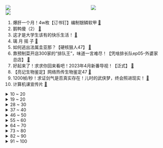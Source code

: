 <div >
	<a style="float:left;width:55%;" href = "https://github.com/anuraghazra/github-readme-stats">
	 <img src = "https://github-readme-stats.vercel.app/api?username=iuuuuuaena&theme=buefy&show_icons=true"/>
	</a>
	<a  style="float:right;width:45%" href = "https://github.com/anuraghazra/github-readme-stats">
	 <img  src="https://github-readme-stats.vercel.app/api/top-langs/?username=anuraghazra&layout=compact"/>
	</a>
	</div>

[![](https://img.shields.io/badge/jxd-@jxdgogogo.xyz-yellowgreen.svg)](https://www.jxdgogogo.xyz)<br>
1. 爆肝一个月！4w枚【订书钉】编制银鳞软甲 [:link:](//www.bilibili.com/video/BV1LA41117Vr) <br>
2. 鹅鸭傻（2） [:link:](//www.bilibili.com/video/BV1nA41117dx) <br>
3. 这才是大学生该有的快乐生活！ [:link:](//www.bilibili.com/video/BV1xD4y1g7LD) <br>
4. 璃 月 摇 子 [:link:](//www.bilibili.com/video/BV1QD4y1g7W6) <br>
5. 如何逃出法属圭亚那？【硬核狠人47】 [:link:](//www.bilibili.com/video/BV19s4y1b7JM) <br>
6. 靠预制菜开店300家的“排队王”，味道一言难尽！【凭啥排长队ep05-外婆家总店】 [:link:](//www.bilibili.com/video/BV1dD4y1G7uz) <br>
7. 好起来了！求求你回来看吧！2023年4月新番导视！【泛式】 [:link:](//www.bilibili.com/video/BV1Py4y1Z7p6) <br>
8. 【亮记生物鉴定】网络热传生物鉴定47 [:link:](//www.bilibili.com/video/BV1yM411j7NG) <br>
9. 1200帧/秒！求证剑气是否真实存在！儿时的武侠梦，终会照进现实！ [:link:](//www.bilibili.com/video/BV1kx4y1F72e) <br>
10. 计算机课宣传片 [:link:](//www.bilibili.com/video/BV1cY411C7G2) <br>
<details>
<summary>10 ~ 20</summary>

11. 道士一生收养72弃婴，80岁羽化登真 [:link:](//www.bilibili.com/video/BV1dT411f79E) <br>
12. 路 的 尽 头 是 什 么 ？ [:link:](//www.bilibili.com/video/BV1kM4y1d7Fr) <br>
13. 唱哭无数人! 民族说唱登上中国日报！Moseee《给外婆的一封信》被无数官媒转发 [:link:](//www.bilibili.com/video/BV1jv4y1e7G5) <br>
14. 吸毒明星在洗白，而一线民警在找线人尸体.... [:link:](//www.bilibili.com/video/BV1Pj411F76f) <br>
15. 环球航行在好望角，相遇中国海军护航编队并收到舰长祝福！ [:link:](//www.bilibili.com/video/BV1bY4y127jT) <br>
16. “西方的水土养不活东方的花儿。”遗落在外国的珍宝们啊……赶快回家吧。 [:link:](//www.bilibili.com/video/BV11y4y1d7qg) <br>
17. 为了听剑魔的笑声，我自制了lol全英雄语音网站！ [:link:](//www.bilibili.com/video/BV1Qy4y1o7BP) <br>
18. 被挂上热搜的“第一次吃华莱士”，背后藏着最残酷的底层之痛 [:link:](//www.bilibili.com/video/BV1cM411w7D9) <br>
19. “你就想摘我的果 你还想捻我的花” [:link:](//www.bilibili.com/video/BV1YY4y127S6) <br>
</details>
<details>
<summary>19 ~ 20</summary>

20. mystery of love [:link:](//www.bilibili.com/video/BV1m84y1774Z) <br>
21. 我瞎编了一个护肤成分，请了位明星“代言”... [:link:](//www.bilibili.com/video/BV12Y4y127rj) <br>
22. 恭喜你没考上，因为985根本配不上你 [:link:](//www.bilibili.com/video/BV15v4y1e7Fr) <br>
23. 当我相信了东北人的“简单吃一点”… [:link:](//www.bilibili.com/video/BV1oy4y1d7Xe) <br>
24. 探秘全世界最大沙漠集市！仙人掌！蜗牛汤！20元吃到饱！ [:link:](//www.bilibili.com/video/BV1ix4y1F7ma) <br>
25. 飞花令再遇女粉，这诗词储备太超纲了！ [:link:](//www.bilibili.com/video/BV1wj411F7b4) <br>
26. 【胡桃】⚡你能忍受哒哒哒的洗脑么⚡嗷⚡ [:link:](//www.bilibili.com/video/BV1FR4y1i77b) <br>
27. 给身边的法盲朋友普个法 [:link:](//www.bilibili.com/video/BV11X4y197Nf) <br>
28. 如何30秒快速清空大脑停止胡思乱想？ [:link:](//www.bilibili.com/video/BV1cM411E72s) <br>
</details>
<details>
<summary>28 ~ 30</summary>

29. “我去，这台词也太超前了！以前的编剧是真敢写啊！” [:link:](//www.bilibili.com/video/BV1VA41127n4) <br>
30. 恋爱两年！女友最爱的男人不是我... [:link:](//www.bilibili.com/video/BV1bb411Q7NE) <br>
31. 能玩一辈子的原版生存！！【第一期】 [:link:](//www.bilibili.com/video/BV15X4y197kT) <br>
32. 后来我不会再羡慕别人富裕的人生，只是悔恨自己读书太少，怪我没能成为他的骄傲 [:link:](//www.bilibili.com/video/BV15Y411e7VE) <br>
33. “这玩意,是给小孩看的吧?” [:link:](//www.bilibili.com/video/BV1Ng4y1H7xs) <br>
34. 看封面不知道在干嘛。 [:link:](//www.bilibili.com/video/BV1nM411E7A2) <br>
35. “当年孙悟空的疯话变成了现实，这才是最讽刺的！” [:link:](//www.bilibili.com/video/BV1sX4y197Mk) <br>
36. 悉尼歌剧院附近超治愈的手工糖果 [:link:](//www.bilibili.com/video/BV1Cx4y1F7cd) <br>
37. 番茄先生续作！柠檬老师的恐怖课堂~ [:link:](//www.bilibili.com/video/BV1ns4y1j7qr) <br>
</details>
<details>
<summary>37 ~ 40</summary>

38. 海绵宝宝，时间要加速了！（珊迪的奇妙冒险——石之海op还原） [:link:](//www.bilibili.com/video/BV17T411i7wt) <br>
39. 为了人民 [:link:](//www.bilibili.com/video/BV1uv4y1e7VY) <br>
40. 骑行穿越大兴安岭，入住荒野带炕铁皮房，方圆十里无人烟有点害怕 [:link:](//www.bilibili.com/video/BV1i24y1J79E) <br>
41. 【诺子】失明后的我如何看镜头？盲人Coser第一次摄影Vlog！ [:link:](//www.bilibili.com/video/BV1sY4y1U7WU) <br>
42. 【TF家族】《一起去做的N件事》第十六件事：一起来请客吧！（下） [:link:](//www.bilibili.com/video/BV1T54y1w7y4) <br>
43. 【STN快报第七季06】玩了原子之心我爱上了X box [:link:](//www.bilibili.com/video/BV1eg4y1H7Zb) <br>
44. 唐僧肉、人参果和白骨精：为什么最受排挤的是悟空？ [:link:](//www.bilibili.com/video/BV1M84y1n7DT) <br>
45. 隋卞一做 |中国火候菜的代表—油爆双脆 [:link:](//www.bilibili.com/video/BV1XT411i7RV) <br>
46. 【东盟十国08 | 柬埔寨】世界最落后国家之一，为何房价直逼上海？ [:link:](//www.bilibili.com/video/BV1rs4y1Z7XH) <br>
</details>
<details>
<summary>46 ~ 50</summary>

47. 清理桥洞前和清理桥洞后，是不是特别的治愈 [:link:](//www.bilibili.com/video/BV1vs4y1Z7f8) <br>
48. 100%港式情歌！《乌梅子酱》真.粤语版！我钟意乌梅子酱，咁你呢？“我...钟意你！” [:link:](//www.bilibili.com/video/BV1N84y1n78B) <br>
49. 【CSGO整活】这不比龙狙好使？手感一下上来了。 [:link:](//www.bilibili.com/video/BV1aM411E77T) <br>
50. 第一次动画课结课作业 [:link:](//www.bilibili.com/video/BV1Qg4y1n7ZS) <br>
51. #内向 #社恐 [:link:](//www.bilibili.com/video/BV1h84y1J7XQ) <br>
52. 中国社牛女人是如何在图书馆搭讪学霸帅哥的? [:link:](//www.bilibili.com/video/BV1kD4y1g7py) <br>
53. 兆惠·前半生：乾隆朝第一神将，平准战争，杀穿西北？【乾隆往事】 [:link:](//www.bilibili.com/video/BV1ej41137AY) <br>
54. 阳光开朗，但是硬核“大男孩”🔥 [:link:](//www.bilibili.com/video/BV1Vs4y1b7Um) <br>
55. 宁艺卓aespa首尔演唱会SOLO舞台 [:link:](//www.bilibili.com/video/BV1Zj411V7gc) <br>
</details>
<details>
<summary>55 ~ 60</summary>

56. “懒教” [:link:](//www.bilibili.com/video/BV1A84y1n7wP) <br>
57. 【恋爱指南】当你遇到一个非常喜欢的人——Matthew Hussey [:link:](//www.bilibili.com/video/BV1kT411i7qf) <br>
58. 【摆烂填词】“他们正经我沙雕，整点活来笑一笑”【人生态度/穆小泠】 [:link:](//www.bilibili.com/video/BV1hY4y1U7GM) <br>
59. 读评论24.0，老非凡追杀粉丝，竟然被气到鬼畜 [:link:](//www.bilibili.com/video/BV1cY411C7Qm) <br>
60. 现实世界vs迪士尼世界 [:link:](//www.bilibili.com/video/BV1Gy4y1o7rC) <br>
61. 《了不起的瑶茨比》（女王助阵篇） [:link:](//www.bilibili.com/video/BV1wj411F7Qt) <br>
62. 古代美女合集 [:link:](//www.bilibili.com/video/BV1Xv4y1W7AH) <br>
63. 当男变态遇到了女变态 [:link:](//www.bilibili.com/video/BV19g4y1H7N6) <br>
64. 跨越全中国，只为拍下上百张【家庭财产全家福】 [:link:](//www.bilibili.com/video/BV18o4y1Y7iT) <br>
</details>
<details>
<summary>64 ~ 70</summary>

65. 看清楚啊 [:link:](//www.bilibili.com/video/BV18X4y1Q7f3) <br>
66. 【我肚子瘦下来了😭】亲测有效，15min站立瘦腰瘦肚子运动，无跑跳！（韩小四） [:link:](//www.bilibili.com/video/BV1Sg4y1n7bW) <br>
67. 这些真的不是全国统一的！ [:link:](//www.bilibili.com/video/BV1124y1H7hW) <br>
68. 宣传低糖饮食的朋友一定要把这几个列入案例 [:link:](//www.bilibili.com/video/BV1fY4y127W6) <br>
69. 好消息劈了五个，坏消息一个没死 [:link:](//www.bilibili.com/video/BV1LA41127Mf) <br>
70. 用1美元，10美元，100美元在美国分别能吃到什么汉堡！你们觉得哪种体验最值呢？ [:link:](//www.bilibili.com/video/BV1ns4y1j7ir) <br>
71. 【动画】☼ցɾҽҽղ աօɾӀժ☼ [:link:](//www.bilibili.com/video/BV1sv4y1e7FZ) <br>
72. 柳智敏Solo舞台 超清直拍 [:link:](//www.bilibili.com/video/BV1nb411X7di) <br>
73. 《原神》EP - 掬尘熠金之梦 [:link:](//www.bilibili.com/video/BV1ys4y1j76C) <br>
</details>
<details>
<summary>73 ~ 80</summary>

74. 1500一位的“西式中餐”，一口一道菜还担心吃不饱？ [:link:](//www.bilibili.com/video/BV1m24y1J7yE) <br>
75. 全网吹爆的大单槽，我替你们买了 [:link:](//www.bilibili.com/video/BV14X4y197Bw) <br>
76. 当MC变成2D后？ [:link:](//www.bilibili.com/video/BV1XM41177o7) <br>
77. 千万别报这种坑人的旅游团。。。 [:link:](//www.bilibili.com/video/BV1hj41137ff) <br>
78. “他是让我唯一相信网红尽头不是带货，一个行动的巨人！” [:link:](//www.bilibili.com/video/BV1Fg4y1H7G3) <br>
79. 大学生：开学了每一天都想死 [:link:](//www.bilibili.com/video/BV1bb411X71f) <br>
80. 梅普露：怕痛，以高达形态出击【TD25定格动画】GSC梅普露拼装展示 [:link:](//www.bilibili.com/video/BV1X24y1J775) <br>
81. 迪拜塔的地基到底有多牛？为啥地基要一直通电才安全？ [:link:](//www.bilibili.com/video/BV14s4y1j7Zn) <br>
82. 120斤的南方人和180斤的北方人互换饮食是什么体验 [:link:](//www.bilibili.com/video/BV1bY411C7Rf) <br>
</details>
<details>
<summary>82 ~ 90</summary>

83. 980元一个的粉色菠萝 到底值不值？ [:link:](//www.bilibili.com/video/BV1EX4y197Qy) <br>
84. 鱼丸居然能做成像手打牛肉丸一样的弹性，而且我们还发明了新吃法。#美食 #车厘子 [:link:](//www.bilibili.com/video/BV14D4y1G73n) <br>
85. 美国生物医学学生日常 [:link:](//www.bilibili.com/video/BV1XM411J7xg) <br>
86. 𝒄𝒊𝒕𝒚 𝒐𝒇 𝒔𝒕𝒂𝒓𝒔 250个绝美镜头 带你看完豆瓣TOP250 肖申克的救赎 阿甘正传 霸王别姬 超脱 千与千寻 楚门的世界 [:link:](//www.bilibili.com/video/BV1g84y1n72h) <br>
87. 对学姐心动需要多少秒？！! [:link:](//www.bilibili.com/video/BV19X4y197Nq) <br>
88. 听电影？？这是你完全不了解的领域！！ [:link:](//www.bilibili.com/video/BV11T411i7u3) <br>
89. 【罗翔】如何面对荒诞、拒绝荒诞，观《七号房的礼物》有感 [:link:](//www.bilibili.com/video/BV1Nb411X7QR) <br>
90. 看看我的家族基因吧～ [:link:](//www.bilibili.com/video/BV1GM411w76X) <br>
91. 如果明星假弹变成真的......【琵琶篇】 [:link:](//www.bilibili.com/video/BV1954y1c7ts) <br>
</details>
<details>
<summary>91 ~ 100</summary>

92. 以为是苏联乌托邦，结果是毛子魅魔危机！！ [:link:](//www.bilibili.com/video/BV1mX4y1X7DH) <br>
93. 我找到了，高中生成绩窝囊废的终极原因！ [:link:](//www.bilibili.com/video/BV19o4y1Y7ch) <br>
94. 啊？5.0 [:link:](//www.bilibili.com/video/BV1dv4y1e73v) <br>
95. 楚钧：《热评鉴定》jklove不带净化团战被秒？输比赛AD全锅？拒绝印象流观赛！ [:link:](//www.bilibili.com/video/BV1EY411C7qv) <br>
96. 5个国家“最难唱”的歌！俄罗斯没人敢模仿，中国谁唱谁翻车！ [:link:](//www.bilibili.com/video/BV1PX4y197HV) <br>
97. 『原神·尘歌壶』末日堡垒 集三区负荷合一 地下五层 跨区建筑 [:link:](//www.bilibili.com/video/BV1a24y1J7wK) <br>
98. 迷你世界被抄袭了？ [:link:](//www.bilibili.com/video/BV1qM4y1Z7Tx) <br>
99. 震惊南方人的东北涮串！让芬兰家人疯狂炫串嗨翻天！东北春饼太过瘾，自制雪衣豆沙绝了！东北菜炫饭全家狂喜！ [:link:](//www.bilibili.com/video/BV1C24y1J75E) <br>
100. 奶奶：6 [:link:](//www.bilibili.com/video/BV1SM4y1d7Fr) <br>
</details>
